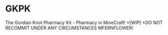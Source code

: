 # GKPK
The Gordian Knot Pharmacy Kit - Pharmacy in MineCraft!
*[WIP]
*DO NOT RECOMMIT UNDER ANY CIRCUMSTANCES MFERNFLOWER!
